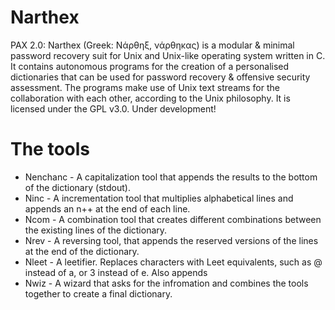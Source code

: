 # Narthex
PAX 2.0: Narthex (Greek: Νάρθηξ, νάρθηκας) is a modular & minimal password recovery suit for Unix and Unix-like operating system written in C. It contains autonomous programs for the creation of a personalised dictionaries that can be used for password recovery & offensive security assessment. The programs make use of Unix text streams for the collaboration with each other, according to the Unix philosophy. It is licensed under the GPL v3.0. Under development!

# The tools
+ Nenchanc  -  A capitalization tool that appends the results to the bottom of the dictionary (stdout).
+ Ninc      -  A incrementation tool that multiplies alphabetical lines and appends an n++ at the end of each line.
+ Ncom      -  A combination tool that creates different combinations between the existing lines of the dictionary.
+ Nrev      -  A reversing tool, that appends the reserved versions of the lines at the end of the dictionary.
+ Nleet     -  A leetifier. Replaces characters with Leet equivalents, such as @ instead of a, or 3 instead of e. Also appends
+ Nwiz      -  A wizard that asks for the infromation and combines the tools together to create a final dictionary.

